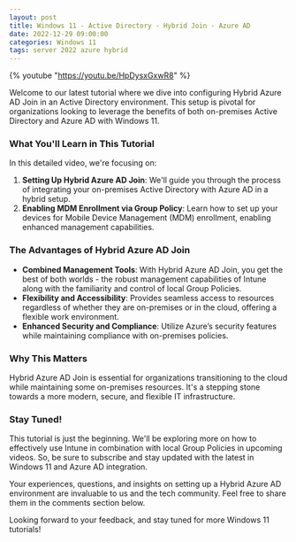 ```yaml
---
layout: post
title: Windows 11 - Active Directory - Hybrid Join - Azure AD
date: 2022-12-29 09:00:00
categories: Windows 11
tags: server 2022 azure hybrid
---
```


{% youtube "https://youtu.be/HpDysxGxwR8" %}

Welcome to our latest tutorial where we dive into configuring Hybrid Azure AD Join in an Active Directory environment. This setup is pivotal for organizations looking to leverage the benefits of both on-premises Active Directory and Azure AD with Windows 11.

### What You'll Learn in This Tutorial

In this detailed video, we're focusing on:

1. **Setting Up Hybrid Azure AD Join**: We'll guide you through the process of integrating your on-premises Active Directory with Azure AD in a hybrid setup.
2. **Enabling MDM Enrollment via Group Policy**: Learn how to set up your devices for Mobile Device Management (MDM) enrollment, enabling enhanced management capabilities.

### The Advantages of Hybrid Azure AD Join

- **Combined Management Tools**: With Hybrid Azure AD Join, you get the best of both worlds - the robust management capabilities of Intune along with the familiarity and control of local Group Policies.
- **Flexibility and Accessibility**: Provides seamless access to resources regardless of whether they are on-premises or in the cloud, offering a flexible work environment.
- **Enhanced Security and Compliance**: Utilize Azure’s security features while maintaining compliance with on-premises policies.

### Why This Matters

Hybrid Azure AD Join is essential for organizations transitioning to the cloud while maintaining some on-premises resources. It's a stepping stone towards a more modern, secure, and flexible IT infrastructure.

### Stay Tuned!

This tutorial is just the beginning. We'll be exploring more on how to effectively use Intune in combination with local Group Policies in upcoming videos. So, be sure to subscribe and stay updated with the latest in Windows 11 and Azure AD integration.

Your experiences, questions, and insights on setting up a Hybrid Azure AD environment are invaluable to us and the tech community. Feel free to share them in the comments section below.

Looking forward to your feedback, and stay tuned for more Windows 11 tutorials!

